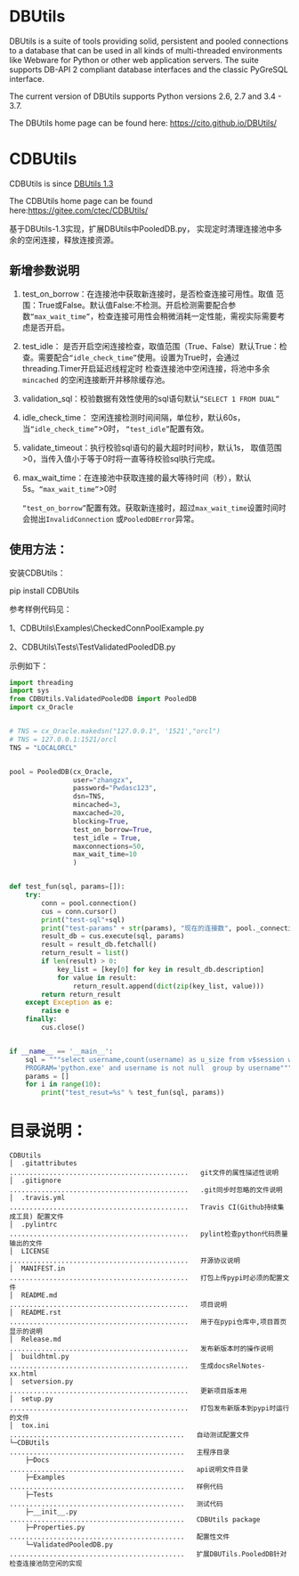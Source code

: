 ﻿DBUtils
=======

DBUtils is a suite of tools providing solid, persistent and pooled connections
to a database that can be used in all kinds of multi-threaded environments
like Webware for Python or other web application servers. The suite supports
DB-API 2 compliant database interfaces and the classic PyGreSQL interface.

The current version of DBUtils supports Python versions 2.6, 2.7 and 3.4 - 3.7.

The DBUtils home page can be found here: https://cito.github.io/DBUtils/



# CDBUtils

CDBUtils is since [DBUtils 1.3](https://cito.github.io/DBUtils/)

The CDBUtils home page can be found here:https://gitee.com/ctec/CDBUtils/

基于DBUtils-1.3实现，扩展DBUtils中PooledDB.py， 实现定时清理连接池中多余的空闲连接，释放连接资源。

## 新增参数说明

1. test_on_borrow：在连接池中获取新连接时，是否检查连接可用性。取值 范围：True或False。默认值False:不检测。开启检测需要配合参数`“max_wait_time”`，检查连接可用性会稍微消耗一定性能，需视实际需要考虑是否开启。 

1. test_idle： 是否开启空闲连接检查，取值范围（True、False）默认True：检查。需要配合`“idle_check_time”`使用。设置为True时，会通过threading.Timer开启延迟线程定时  检查连接池中空闲连接，将池中多余`mincached` 的空闲连接断开并移除缓存池。

2. validation_sql：校验数据有效性使用的sql语句默认`“SELECT 1 FROM DUAL”`

3. idle_check_time： 空闲连接检测时间间隔，单位秒，默认60s，当`“idle_check_time”`>0时， `“test_idle”`配置有效。

4. validate_timeout：执行校验sql语句的最大超时时间秒，默认1s， 取值范围>0，当传入值小于等于0时将一直等待校验sql执行完成。

5. max_wait_time：在连接池中获取连接的最大等待时间（秒），默认5s。`“max_wait_time”`>0时

   ​				  `“test_on_borrow”`配置有效。获取新连接时，超过`max_wait_time`设置时间时会抛出`InvalidConnection` 或`PooledDBError`异常。

## 使用方法：

安装CDBUtils：

pip install CDBUtils

参考样例代码见：

1、CDBUtils\Examples\CheckedConnPoolExample.py

2、CDBUtils\Tests\TestValidatedPooledDB.py

示例如下：

```python
import threading
import sys
from CDBUtils.ValidatedPooledDB import PooledDB
import cx_Oracle


# TNS = cx_Oracle.makedsn("127.0.0.1", '1521',"orcl")
# TNS = 127.0.0.1:1521/orcl
TNS = "LOCALORCL"


pool = PooledDB(cx_Oracle,
                user="zhangzx",
                password="Pwdasc123",
                dsn=TNS,
                mincached=3,
                maxcached=20,
                blocking=True,
                test_on_borrow=True,
                test_idle = True,
                maxconnections=50,
                max_wait_time=10
                )


def test_fun(sql, params=[]):
    try:
        conn = pool.connection()
        cus = conn.cursor()
        print("test-sql"+sql)
        print("test-params" + str(params), "现在的连接数", pool._connections)
        result_db = cus.execute(sql, params)
        result = result_db.fetchall()
        return_result = list()
        if len(result) > 0:
            key_list = [key[0] for key in result_db.description]
            for value in result:
                return_result.append(dict(zip(key_list, value)))
        return return_result
    except Exception as e:
        raise e
    finally:
        cus.close()


if __name__ == '__main__':
    sql = """select username,count(username) as u_size from v$session where 
    PROGRAM='python.exe' and username is not null  group by username"""
    params = []
    for i in range(10):
        print("test_resut=%s" % test_fun(sql, params))

```
# 目录说明：
```
CDBUtils
│  .gitattributes               .............................................   git文件的属性描述性说明
│  .gitignore                   .............................................   .git同步时忽略的文件说明
│  .travis.yml                  .............................................   Travis CI(Github持续集成工具) 配置文件
│  .pylintrc                    .............................................   pylint检查python代码质量输出的文件
│  LICENSE                      .............................................   开源协议说明
│  MANIFEST.in                  .............................................   打包上传pypi时必须的配置文件
│  README.md                    .............................................   项目说明
│  README.rst                   .............................................   用于在pypi仓库中,项目首页显示的说明
│  Release.md                   .............................................   发布新版本时的操作说明
│  buildhtml.py                 .............................................   生成docsRelNotes-xx.html
│  setversion.py                .............................................   更新项目版本用
│  setup.py                     .............................................   打包发布新版本到pypi时运行的文件
│  tox.ini                       ............................................   自动测试配置文件
└─CDBUtils                      ............................................   主程序目录
    ├─Docs                      ............................................   api说明文件目录
    ├─Examples                  ............................................   样例代码
    ├─Tests                     ............................................   测试代码
    ├─__init__.py               ............................................   CDBUtils package
    ├─Properties.py             ............................................   配置性文件
    └─ValidatedPooledDB.py      ............................................   扩展DBUTils.PooledDB针对检查连接池防空闲的实现
     
```
